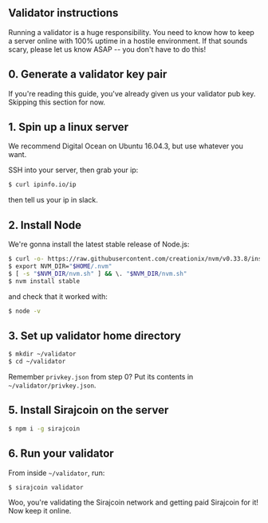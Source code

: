 ## Validator instructions

Running a validator is a huge responsibility. You need to know how to keep a server online with 100% uptime in a hostile environment. If that sounds scary, please let us know ASAP -- you don't have to do this!

## 0. Generate a validator key pair

If you're reading this guide, you've already given us your validator pub key. Skipping this section for now.

## 1. Spin up a linux server

We recommend Digital Ocean on Ubuntu 16.04.3, but use whatever you want.

SSH into your server, then grab your ip:

```bash
$ curl ipinfo.io/ip
```

then tell us your ip in slack.

## 2. Install Node

We're gonna install the latest stable release of Node.js:

```bash
$ curl -o- https://raw.githubusercontent.com/creationix/nvm/v0.33.8/install.sh | bash
$ export NVM_DIR="$HOME/.nvm"
$ [ -s "$NVM_DIR/nvm.sh" ] && \. "$NVM_DIR/nvm.sh"
$ nvm install stable
```

and check that it worked with:

```bash
$ node -v
```

## 3. Set up validator home directory

```bash
$ mkdir ~/validator
$ cd ~/validator
```

Remember `privkey.json` from step 0? Put its contents in `~/validator/privkey.json`.

## 5. Install Sirajcoin on the server

```bash
$ npm i -g sirajcoin
```

## 6. Run your validator

From inside `~/validator`, run: 

```bash
$ sirajcoin validator
```

Woo, you're validating the Sirajcoin network and getting paid Sirajcoin for it! Now keep it online.
